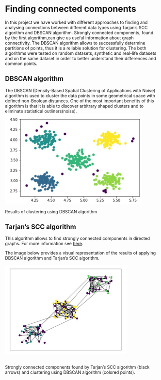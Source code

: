 # Finding connected components

In this project we have worked with different approaches to finding and analysing connections between different data types using Tarjan’s SCC algorithm and DBSCAN algorithm.  Strongly connected components, found by the first algorithm,can give us useful information about graph connectivity. The DBSCAN algorithm allows to successfully determine partitions of points, thus it is a reliable solution for clustering. The both algorithms were tested on random datasets, synthetic and real-life datasets and on the same dataset in order to better understand their differences and common points.

## DBSCAN algorithm
The DBSCAN (Density-Based Spatial Clustering of Applications with Noise) algorithm is used to cluster the data points in some geometrical space with defined non-Boolean distances. One of the most important benefits of this algorithm is that it is able to discover arbitrary shaped clusters and to eliminate statistical outliners(noise).
<img src="images/clustering_results.jpg" alt="drawing" width="450"/>

   Results of clustering using DBSCAN algorithm
## Tarjan’s SCC algorithm
This algorithm allows to find strongly connected components in directed graphs. For more information see [here](https://en.wikipedia.org/wiki/Tarjan%27s_strongly_connected_components_algorithm). 

The image below provides a visual representation of the results of applying DBSCAN algorithm and  Tarjan’s SCC algorithm.

<img src="images/scc_results.jpg" alt="drawing" width="400"/>

<br>  Strongly connected components found by Tarjan’s SCC algorithm (black arrows) and clustering using DBSCAN algorithm (colored points).
